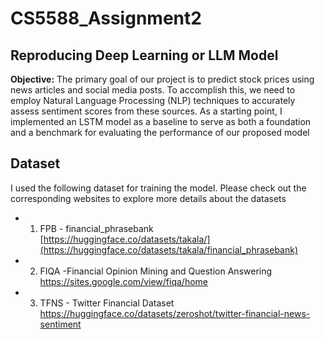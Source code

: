 # CS5588_Assignment2
##  Reproducing Deep Learning or LLM Model

**Objective:** The primary goal of our project is to predict stock prices using news articles and social media posts. To accomplish this, we need to employ Natural Language Processing (NLP) techniques to accurately assess sentiment scores from these sources. As a starting point, I implemented an LSTM model as a baseline to serve as both a foundation and a benchmark for evaluating the performance of our proposed model

## Dataset
I used the following dataset for training the model. Please check out the corresponding websites to explore more details about the datasets

- 1. FPB - financial_phrasebank [https://huggingface.co/datasets/takala/](https://huggingface.co/datasets/takala/financial_phrasebank)
- 2. FIQA -Financial Opinion Mining and Question Answering https://sites.google.com/view/fiqa/home
- 3. TFNS - Twitter Financial Dataset https://huggingface.co/datasets/zeroshot/twitter-financial-news-sentiment


